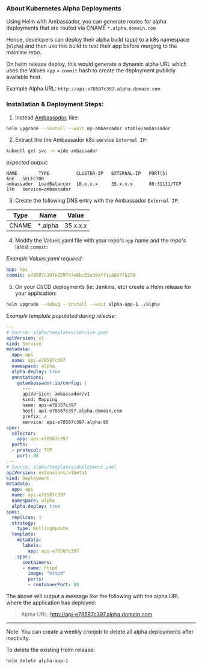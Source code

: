### About Kubernetes Alpha Deployments

Using Helm with Ambassador, you can generate routes for alpha deployments that are routed via CNAME `*.alpha.domain.com`

Hence, developers can deploy their alpha build (app) to a k8s namespace (`alpha`) and then use this build to test their app before merging to the mainline repo.

On helm release deploy, this would generate a dynamic alpha URL which uses the Values `app` + `commit` hash to create the deployment publicly available host.

Example Alpha URL: `http://api-e78587c397.alpha.domain.com` 

### Installation & Deployment Steps:

1. Instead [Ambassador](https://www.getambassador.io/user-guide/helm), like:
```bash
helm upgrade --install --wait my-ambassador stable/ambassador
```

2. Extract the the Ambassador k8s service `External IP`:
```bash
kubectl get svc -o wide ambassador
````
_expected output:_
```
NAME        TYPE          CLUSTER-IP   EXTERNAL-IP   PORT(S)        AGE   SELECTOR
ambassador  LoadBalancer  10.x.x.x     35.x.x.x      80:31131/TCP   17m   service=ambassador
```

3. Create the following DNS entry with the Ambassador `External IP`:

| Type | Name | Value |
| ---- | ---- | ----- |
| CNAME | *.alpha | 35.x.x.x |

4. Modify the Values.yaml file with your repo's `app` name and the repo's latest `commit`:

_Example Values.yaml required:_
```yaml
app: api
commit: e78587c397e259747e6bc52e39aff1c8887fb279
```

5. On your CI/CD deployments (ie: Jenkins, etc) create a Helm release for your application:

```bash
helm upgrade --debug --install --wait alpha-app-1 ./alpha
```

_Example template populated during release:_

```yaml
---
# Source: alpha/templates/service.yaml
apiVersion: v1
kind: Service
metadata:
  app: api
  name: api-e78587c397
  namespace: alpha
  alpha.deploy: true
  annotations:
    getambassador.io/config: |
      ---
      apiVersion: ambassador/v1
      kind: Mapping
      name: api-e78587c397
      host: api-e78587c397.alpha.domain.com
      prefix: /
      service: api-e78587c397.alpha:80
spec:
  selector:
    app: api-e78587c397
  ports:
  - protocol: TCP
    port: 80
---
# Source: alpha/templates/deployment.yaml
apiVersion: extensions/v1beta1
kind: Deployment
metadata:
  app: api
  name: api-e78587c397
  namespace: alpha
  alpha.deploy: true
spec:
  replicas: 1
  strategy:
    type: RollingUpdate
  template:
    metadata:
      labels:
        app: api-e78587c397
    spec:
      containers:
      - name: httpd
        image: "httpd"
        ports:
        - containerPort: 80
```

The above will output a message like the following with the alpha URL where the application has deployed:

> Alpha URL: http://api-e78587c397.alpha.domain.com

----
Note: You can create a weekly cronjob to delete all alpha deployments after inactivity.

To delete the existing Helm release:
```bash
helm delete alpha-app-1
```
